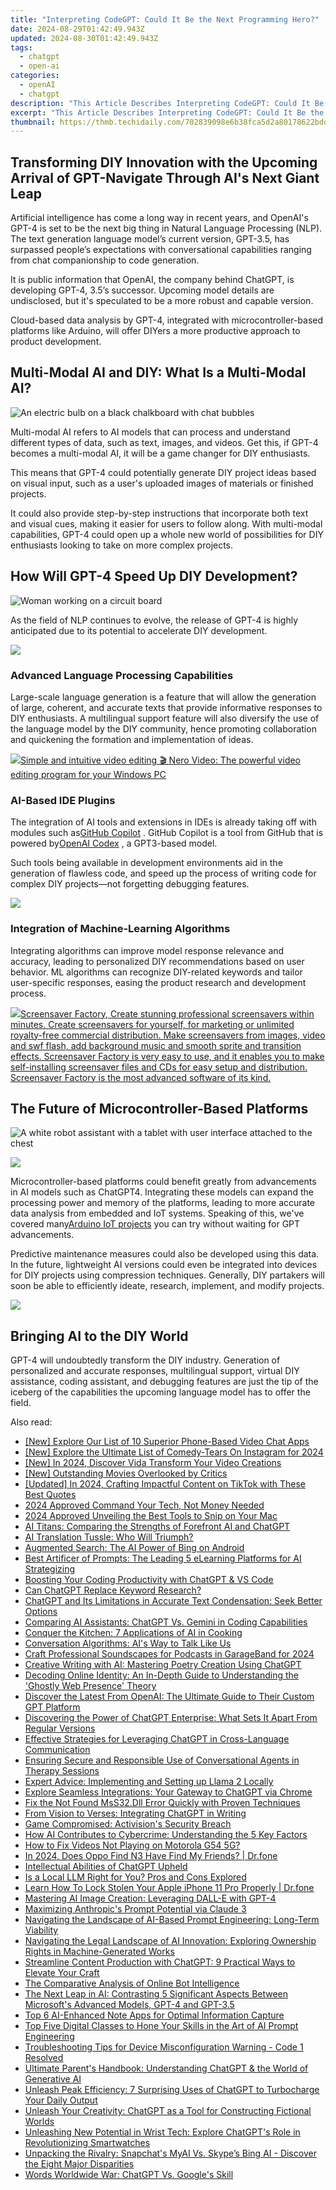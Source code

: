 ```yaml
---
title: "Interpreting CodeGPT: Could It Be the Next Programming Hero?"
date: 2024-08-29T01:42:49.943Z
updated: 2024-08-30T01:42:49.943Z
tags:
  - chatgpt
  - open-ai
categories:
  - openAI
  - chatgpt
description: "This Article Describes Interpreting CodeGPT: Could It Be the Next Programming Hero?"
excerpt: "This Article Describes Interpreting CodeGPT: Could It Be the Next Programming Hero?"
thumbnail: https://thmb.techidaily.com/702839098e6b38fca5d2a80178622bdd12571904afc3e2a79991d9aa352013d7.jpg
---
```


## Transforming DIY Innovation with the Upcoming Arrival of GPT-Navigate Through AI's Next Giant Leap

 Artificial intelligence has come a long way in recent years, and OpenAI's GPT-4 is set to be the next big thing in Natural Language Processing (NLP). The text generation language model’s current version, GPT-3.5, has surpassed people’s expectations with conversational capabilities ranging from chat companionship to code generation.

 It is public information that OpenAI, the company behind ChatGPT, is developing GPT-4, 3.5’s successor. Upcoming model details are undisclosed, but it's speculated to be a more robust and capable version.

 Cloud-based data analysis by GPT-4, integrated with microcontroller-based platforms like Arduino, will offer DIYers a more productive approach to product development.

## Multi-Modal AI and DIY: What Is a Multi-Modal AI?

![An electric bulb on a black chalkboard with chat bubbles](https://static1.makeuseofimages.com/wordpress/wp-content/uploads/2023/02/bulb-on-chalkboard.jpg)

 Multi-modal AI refers to AI models that can process and understand different types of data, such as text, images, and videos. Get this, if GPT-4 becomes a multi-modal AI, it will be a game changer for DIY enthusiasts.

 This means that GPT-4 could potentially generate DIY project ideas based on visual input, such as a user's uploaded images of materials or finished projects.

 It could also provide step-by-step instructions that incorporate both text and visual cues, making it easier for users to follow along. With multi-modal capabilities, GPT-4 could open up a whole new world of possibilities for DIY enthusiasts looking to take on more complex projects.

## How Will GPT-4 Speed Up DIY Development?

![Woman working on a circuit board](https://static1.makeuseofimages.com/wordpress/wp-content/uploads/2023/02/woman-working-on-a-circuit-board.jpg)

 As the field of NLP continues to evolve, the release of GPT-4 is highly anticipated due to its potential to accelerate DIY development.

<!-- affiliate ads begin -->
<a href="https://store.movavi.com/affiliate.php?ACCOUNT=MOVAVI&AFFILIATE=108875&PATH=https%3A%2F%2Fwww.movavi.com%3FAFFILIATE%3D108875%26RESOURCE%3DMovavi%2BScreen%2BRecorder%2Bbox"><img src="https://mcusercontent.com/0885a03ded3d480dca9287f12/images/f026b149-fc7c-fd54-5f3e-1460bbb19b6b.jpg" border="0"></a>
<!-- affiliate ads end -->
### Advanced Language Processing Capabilities

 Large-scale language generation is a feature that will allow the generation of large, coherent, and accurate texts that provide informative responses to DIY enthusiasts. A multilingual support feature will also diversify the use of the language model by the DIY community, hence promoting collaboration and quickening the formation and implementation of ideas.

<!-- affiliate ads begin -->
<a href="https://store.nero.com/order/checkout.php?PRODS=42296685&QTY=1&AFFILIATE=108875&CART=1"><img src="http://cdnwww.nero.com/nero-com-wAssets/img/banners/2022/video-pp/ScreenshotSlider/Nero-Video-Advanced-editing.JPG" border="0">Simple and intuitive video editing
🎬 Nero Video:
The powerful video editing program for your Windows PC</a>
<!-- affiliate ads end -->
### AI-Based IDE Plugins

 The integration of AI tools and extensions in IDEs is already taking off with modules such as[GitHub Copilot](https://github.com/features/copilot) . GitHub Copilot is a tool from GitHub that is powered by[OpenAI Codex](https://openai.com/blog/openai-codex/) , a GPT3-based model.

 Such tools being available in development environments aid in the generation of flawless code, and speed up the process of writing code for complex DIY projects—not forgetting debugging features.

<!-- affiliate ads begin -->
<a href="https://store.nero.com/order/checkout.php?PRODS=22889392&QTY=1&AFFILIATE=108875&CART=1"><img src="http://webstatic.nero.com/nero2015-com-wAssets/img/affiliate/media/banner728-90eng.jpg" border="0"></a>
<!-- affiliate ads end -->
### Integration of Machine-Learning Algorithms

 Integrating algorithms can improve model response relevance and accuracy, leading to personalized DIY recommendations based on user behavior. ML algorithms can recognize DIY-related keywords and tailor user-specific responses, easing the product research and development process.

<!-- affiliate ads begin -->
<a href="https://secure.2checkout.com/order/checkout.php?PRODS=194977&QTY=1&AFFILIATE=108875&CART=1"><img src="https://www.blumentals.net/scrfactory/images/screensaver-software.png" border="0">Screensaver Factory, Create stunning professional screensavers within minutes. Create screensavers for yourself, for marketing or unlimited royalty-free commercial distribution. Make screensavers from images, video and swf flash, add background music and smooth sprite and transition effects. Screensaver Factory is very easy to use, and it enables you to make self-installing screensaver files and CDs for easy setup and distribution. Screensaver Factory is the most advanced software of its kind.</a>
<!-- affiliate ads end -->
## The Future of Microcontroller-Based Platforms

![A white robot assistant with a tablet with user interface attached to the chest](https://static1.makeuseofimages.com/wordpress/wp-content/uploads/2023/02/white-robot-assistant.jpg)

<!-- affiliate ads begin -->
<a href="https://shop.mondly.com/affiliate.php?ACCOUNT=ATISTUDI&AFFILIATE=108875&PATH=https%3A%2F%2Fwww.mondly.com%3FAFFILIATE%3D108875%26RESOURCE%3D%2BGeneral%2B970x90%2B"><img src="https://secure.avangate.com/images/merchant/69c418c33ec2e1a4267fa9bb77fa1428/general-970x90.gif" border="0"></a>
<!-- affiliate ads end -->
 Microcontroller-based platforms could benefit greatly from advancements in AI models such as ChatGPT4\. Integrating these models can expand the processing power and memory of the platforms, leading to more accurate data analysis from embedded and IoT systems. Speaking of this, we've covered many[Arduino IoT projects](https://www.makeuseof.com/best-arduino-iot-projects/) you can try without waiting for GPT advancements.

 Predictive maintenance measures could also be developed using this data. In the future, lightweight AI versions could even be integrated into devices for DIY projects using compression techniques. Generally, DIY partakers will soon be able to efficiently ideate, research, implement, and modify projects.

<!-- affiliate ads begin -->
<a href="https://secure.2checkout.com/order/checkout.php?PRODS=19080710&QTY=1&AFFILIATE=108875&CART=1"><img src="https://smart-seo-tool.com/images/SmartSEOAuditorBox.png" border="0"></a>
<!-- affiliate ads end -->
## Bringing AI to the DIY World

 GPT-4 will undoubtedly transform the DIY industry. Generation of personalized and accurate responses, multilingual support, virtual DIY assistance, coding assistant, and debugging features are just the tip of the iceberg of the capabilities the upcoming language model has to offer the field.


<ins class="adsbygoogle"
     style="display:block"
     data-ad-format="autorelaxed"
     data-ad-client="ca-pub-7571918770474297"
     data-ad-slot="1223367746"></ins>



<ins class="adsbygoogle"
     style="display:block"
     data-ad-client="ca-pub-7571918770474297"
     data-ad-slot="8358498916"
     data-ad-format="auto"
     data-full-width-responsive="true"></ins>

<span class="atpl-alsoreadstyle">Also read:</span>
<div><ul>
<li><a href="https://screen-mirroring-recording.techidaily.com/new-explore-our-list-of-10-superior-phone-based-video-chat-apps/"><u>[New] Explore Our List of 10 Superior Phone-Based Video Chat Apps</u></a></li>
<li><a href="https://instagram-clips.techidaily.com/new-explore-the-ultimate-list-of-comedy-tears-on-instagram-for-2024/"><u>[New] Explore the Ultimate List of Comedy-Tears On Instagram for 2024</u></a></li>
<li><a href="https://fox-http.techidaily.com/new-in-2024-discover-vida-transform-your-video-creations/"><u>[New] In 2024, Discover Vida  Transform Your Video Creations</u></a></li>
<li><a href="https://youtube-help.techidaily.com/new-outstanding-movies-overlooked-by-critics/"><u>[New] Outstanding Movies Overlooked by Critics</u></a></li>
<li><a href="https://tiktok-video-recordings.techidaily.com/updated-in-2024-crafting-impactful-content-on-tiktok-with-these-best-quotes/"><u>[Updated] In 2024, Crafting Impactful Content on TikTok with These Best Quotes</u></a></li>
<li><a href="https://fox-friendly.techidaily.com/2024-approved-command-your-tech-not-money-needed/"><u>2024 Approved  Command Your Tech, Not Money Needed</u></a></li>
<li><a href="https://screen-sharing-recording.techidaily.com/2024-approved-unveiling-the-best-tools-to-snip-on-your-mac/"><u>2024 Approved  Unveiling the Best Tools to Snip on Your Mac</u></a></li>
<li><a href="https://tech-revival.techidaily.com/ai-titans-comparing-the-strengths-of-forefront-ai-and-chatgpt/"><u>AI Titans: Comparing the Strengths of Forefront AI and ChatGPT</u></a></li>
<li><a href="https://tech-revival.techidaily.com/ai-translation-tussle-who-will-triumph/"><u>AI Translation Tussle: Who Will Triumph?</u></a></li>
<li><a href="https://tech-revival.techidaily.com/augmented-search-the-ai-power-of-bing-on-android/"><u>Augmented Search: The AI Power of Bing on Android</u></a></li>
<li><a href="https://tech-revival.techidaily.com/best-artificer-of-prompts-the-leading-5-elearning-platforms-for-ai-strategizing/"><u>Best Artificer of Prompts: The Leading 5 eLearning Platforms for AI Strategizing</u></a></li>
<li><a href="https://tech-revival.techidaily.com/boosting-your-coding-productivity-with-chatgpt-and-vs-code/"><u>Boosting Your Coding Productivity with ChatGPT & VS Code</u></a></li>
<li><a href="https://tech-revival.techidaily.com/can-chatgpt-replace-keyword-research/"><u>Can ChatGPT Replace Keyword Research?</u></a></li>
<li><a href="https://tech-revival.techidaily.com/chatgpt-and-its-limitations-in-accurate-text-condensation-seek-better-options/"><u>ChatGPT and Its Limitations in Accurate Text Condensation: Seek Better Options</u></a></li>
<li><a href="https://tech-revival.techidaily.com/comparing-ai-assistants-chatgpt-vs-gemini-in-coding-capabilities/"><u>Comparing AI Assistants: ChatGPT Vs. Gemini in Coding Capabilities</u></a></li>
<li><a href="https://tech-revival.techidaily.com/conquer-the-kitchen-7-applications-of-ai-in-cooking/"><u>Conquer the Kitchen: 7 Applications of AI in Cooking</u></a></li>
<li><a href="https://tech-revival.techidaily.com/conversation-algorithms-ais-way-to-talk-like-us/"><u>Conversation Algorithms: AI's Way to Talk Like Us</u></a></li>
<li><a href="https://fox-hovers.techidaily.com/craft-professional-soundscapes-for-podcasts-in-garageband-for-2024/"><u>Craft Professional Soundscapes for Podcasts in GarageBand for 2024</u></a></li>
<li><a href="https://tech-revival.techidaily.com/creative-writing-with-ai-mastering-poetry-creation-using-chatgpt/"><u>Creative Writing with AI: Mastering Poetry Creation Using ChatGPT</u></a></li>
<li><a href="https://tech-revival.techidaily.com/decoding-online-identity-an-in-depth-guide-to-understanding-the-ghostly-web-presence-theory/"><u>Decoding Online Identity: An In-Depth Guide to Understanding the 'Ghostly Web Presence' Theory</u></a></li>
<li><a href="https://tech-revival.techidaily.com/discover-the-latest-from-openai-the-ultimate-guide-to-their-custom-gpt-platform/"><u>Discover the Latest From OpenAI: The Ultimate Guide to Their Custom GPT Platform</u></a></li>
<li><a href="https://tech-revival.techidaily.com/discovering-the-power-of-chatgpt-enterprise-what-sets-it-apart-from-regular-versions/"><u>Discovering the Power of ChatGPT Enterprise: What Sets It Apart From Regular Versions</u></a></li>
<li><a href="https://tech-revival.techidaily.com/effective-strategies-for-leveraging-chatgpt-in-cross-language-communication/"><u>Effective Strategies for Leveraging ChatGPT in Cross-Language Communication</u></a></li>
<li><a href="https://tech-revival.techidaily.com/ensuring-secure-and-responsible-use-of-conversational-agents-in-therapy-sessions/"><u>Ensuring Secure and Responsible Use of Conversational Agents in Therapy Sessions</u></a></li>
<li><a href="https://tech-revival.techidaily.com/expert-advice-implementing-and-setting-up-llama-2-locally/"><u>Expert Advice: Implementing and Setting up Llama 2 Locally</u></a></li>
<li><a href="https://tech-revival.techidaily.com/explore-seamless-integrations-your-gateway-to-chatgpt-via-chrome/"><u>Explore Seamless Integrations: Your Gateway to ChatGPT via Chrome</u></a></li>
<li><a href="https://tech-renaissance.techidaily.com/fix-the-not-found-mss32dll-error-quickly-with-proven-techniques/"><u>Fix the Not Found MsS32.Dll Error Quickly with Proven Techniques</u></a></li>
<li><a href="https://tech-revival.techidaily.com/from-vision-to-verses-integrating-chatgpt-in-writing/"><u>From Vision to Verses: Integrating ChatGPT in Writing</u></a></li>
<li><a href="https://tech-revival.techidaily.com/game-compromised-activisions-security-breach/"><u>Game Compromised: Activision's Security Breach</u></a></li>
<li><a href="https://tech-revival.techidaily.com/how-ai-contributes-to-cybercrime-understanding-the-5-key-factors/"><u>How AI Contributes to Cybercrime: Understanding the 5 Key Factors</u></a></li>
<li><a href="https://blog-min.techidaily.com/how-to-fix-videos-not-playing-on-motorola-g54-5g-by-stellar-video-repair-mobile-video-repair/"><u>How to Fix Videos Not Playing on Motorola G54 5G?</u></a></li>
<li><a href="https://location-social.techidaily.com/in-2024-does-oppo-find-n3-have-find-my-friends-drfone-by-drfone-virtual-android/"><u>In 2024, Does Oppo Find N3 Have Find My Friends? | Dr.fone</u></a></li>
<li><a href="https://tech-revival.techidaily.com/intellectual-abilities-of-chatgpt-upheld/"><u>Intellectual Abilities of ChatGPT Upheld</u></a></li>
<li><a href="https://tech-revival.techidaily.com/is-a-local-llm-right-for-you-pros-and-cons-explored/"><u>Is a Local LLM Right for You? Pros and Cons Explored</u></a></li>
<li><a href="https://iphone-unlock.techidaily.com/learn-how-to-lock-stolen-your-apple-iphone-11-pro-properly-drfone-by-drfone-ios/"><u>Learn How To Lock Stolen Your Apple iPhone 11 Pro Properly | Dr.fone</u></a></li>
<li><a href="https://tech-revival.techidaily.com/mastering-ai-image-creation-leveraging-dall-e-with-gpt-4/"><u>Mastering AI Image Creation: Leveraging DALL-E with GPT-4</u></a></li>
<li><a href="https://tech-revival.techidaily.com/maximizing-anthropics-prompt-potential-via-claude-3/"><u>Maximizing Anthropic's Prompt Potential via Claude 3</u></a></li>
<li><a href="https://tech-revival.techidaily.com/navigating-the-landscape-of-ai-based-prompt-engineering-long-term-viability/"><u>Navigating the Landscape of AI-Based Prompt Engineering: Long-Term Viability</u></a></li>
<li><a href="https://tech-revival.techidaily.com/navigating-the-legal-landscape-of-ai-innovation-exploring-ownership-rights-in-machine-generated-works/"><u>Navigating the Legal Landscape of AI Innovation: Exploring Ownership Rights in Machine-Generated Works</u></a></li>
<li><a href="https://tech-revival.techidaily.com/streamline-content-production-with-chatgpt-9-practical-ways-to-elevate-your-craft/"><u>Streamline Content Production with ChatGPT: 9 Practical Ways to Elevate Your Craft</u></a></li>
<li><a href="https://tech-revival.techidaily.com/the-comparative-analysis-of-online-bot-intelligence/"><u>The Comparative Analysis of Online Bot Intelligence</u></a></li>
<li><a href="https://tech-revival.techidaily.com/the-next-leap-in-ai-contrasting-5-significant-aspects-between-microsofts-advanced-models-gpt-4-and-gpt-35/"><u>The Next Leap in AI: Contrasting 5 Significant Aspects Between Microsoft's Advanced Models, GPT-4 and GPT-3.5</u></a></li>
<li><a href="https://tech-revival.techidaily.com/top-6-ai-enhanced-note-apps-for-optimal-information-capture/"><u>Top 6 AI-Enhanced Note Apps for Optimal Information Capture</u></a></li>
<li><a href="https://tech-revival.techidaily.com/top-five-digital-classes-to-hone-your-skills-in-the-art-of-ai-prompt-engineering/"><u>Top Five Digital Classes to Hone Your Skills in the Art of AI Prompt Engineering</u></a></li>
<li><a href="https://driver-error.techidaily.com/troubleshooting-tips-for-device-misconfiguration-warning-code-1-resolved/"><u>Troubleshooting Tips for Device Misconfiguration Warning - Code 1 Resolved</u></a></li>
<li><a href="https://tech-revival.techidaily.com/ultimate-parents-handbook-understanding-chatgpt-and-the-world-of-generative-ai/"><u>Ultimate Parent's Handbook: Understanding ChatGPT & the World of Generative AI</u></a></li>
<li><a href="https://tech-revival.techidaily.com/unleash-peak-efficiency-7-surprising-uses-of-chatgpt-to-turbocharge-your-daily-output/"><u>Unleash Peak Efficiency: 7 Surprising Uses of ChatGPT to Turbocharge Your Daily Output</u></a></li>
<li><a href="https://tech-revival.techidaily.com/unleash-your-creativity-chatgpt-as-a-tool-for-constructing-fictional-worlds/"><u>Unleash Your Creativity: ChatGPT as a Tool for Constructing Fictional Worlds</u></a></li>
<li><a href="https://tech-revival.techidaily.com/unleashing-new-potential-in-wrist-tech-explore-chatgpts-role-in-revolutionizing-smartwatches/"><u>Unleashing New Potential in Wrist Tech: Explore ChatGPT's Role in Revolutionizing Smartwatches</u></a></li>
<li><a href="https://tech-revival.techidaily.com/unpacking-the-rivalry-snapchats-myai-vs-skypes-bing-ai-discover-the-eight-major-disparities/"><u>Unpacking the Rivalry: Snapchat's MyAI Vs. Skype’s Bing AI - Discover the Eight Major Disparities</u></a></li>
<li><a href="https://tech-revival.techidaily.com/words-worldwide-war-chatgpt-vs-googles-skill/"><u>Words Worldwide War: ChatGPT Vs. Google's Skill</u></a></li>
</ul></div>
